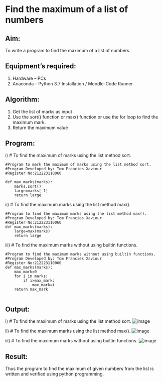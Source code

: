 # Find the maximum of a list of numbers
## Aim:
To write a program to find the maximum of a list of numbers.
## Equipment’s required:
1.	Hardware – PCs
2.	Anaconda – Python 3.7 Installation / Moodle-Code Runner
## Algorithm:
1.	Get the list of marks as input
2.	Use the sort() function or max() function or use the for loop to find the maximum mark.
3.	Return the maximum value
## Program:

i)	# To find the maximum of marks using the list method sort.
```
#Program to mark the maximum of marks using the list method sort.
#Program Developed by: Tom Francies Xaviour
#Register No:212223110060

def max_marks(marks):
    marks.sort()
    large=marks[-1]
    return large

```

ii)	# To find the maximum marks using the list method max().
```
#Program to find the maximum marks using the list method max().
#Program Developed by: Tom Francies Xaviour
#Register No:212223110060
def max_marks(marks):
    large=max(marks)
    return large
```

iii) # To find the maximum marks without using builtin functions.
```
#Program to find the maximum marks without using builtin functions.
#Program Developed by: Tom Francies Xaviour
#Register No:212223110060
def max_marks(marks):
    max_mark=0
    for i in marks:
        if i>max_mark:
            max_mark=i
    return max_mark


```



## Output:
i)	# To find the maximum of marks using the list method sort.
![image](https://github.com/Tomfx03/FindMaximum/assets/101335832/e1f1575c-870b-408a-b0d1-1370ba6016f1)

ii)	# To find the maximum marks using the list method max().
![image](https://github.com/Tomfx03/FindMaximum/assets/101335832/105efb72-f7bd-40cd-932d-b30ecca31b68)

iii) # To find the maximum marks without using builtin functions.
![image](https://github.com/Tomfx03/FindMaximum/assets/101335832/d29e8e12-2f2a-485d-ae8b-03909ad0b338)


## Result:
Thus the program to find the maximum of given numbers from the list is written and verified using python programming.
